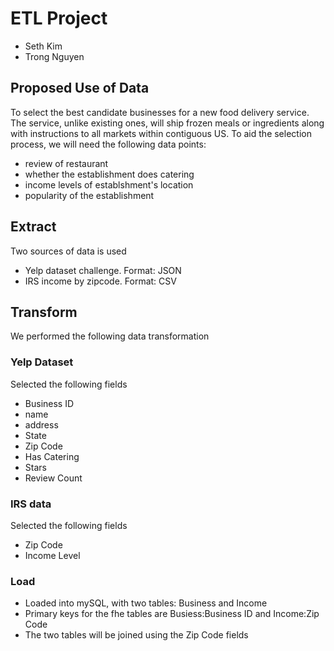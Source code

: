 # ETL Project
* Seth Kim
* Trong Nguyen
## Proposed Use of Data
To select the best candidate businesses for a new food delivery service.  The service, unlike existing ones, will ship frozen meals or ingredients along with instructions to all markets within contiguous US.  To aid the selection process, we will need the following data points:
* review of restaurant
* whether the establishment does catering
* income levels of establshment's location
* popularity of the establishment
## Extract
Two sources of data is used
* Yelp dataset challenge.  Format: JSON
* IRS income by zipcode. Format: CSV
## Transform
We performed the following data transformation
### Yelp Dataset
Selected the following fields
* Business ID
* name
* address
* State
* Zip Code
* Has Catering
* Stars
* Review Count
### IRS data
Selected the following fields
* Zip Code
* Income Level
### Load
* Loaded into mySQL, with two tables: Business and Income
* Primary keys for the fhe tables are Busiess:Business ID and Income:Zip Code
* The two tables will be joined using the Zip Code fields
